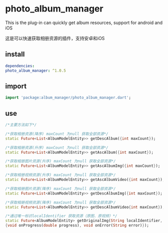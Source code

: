 # photo_album_manager


This is the plug-in can quickly get album resources, support for android and iOS

这是可以快速获取相册资源的插件，支持安卓和iOS


## install


```yaml
dependencies:
photo_album_manager: ^1.0.5
```

## import

```dart
import 'package:album_manager/photo_album_manager.dart';
```

## use

```dart
/*主要方法如下*/

/*获取相册资源(降序) maxCount 为null 获取全部资源*/
static Future<List<AlbumModelEntity>> getDescAlbum({int maxCount});

/*获取相册资源(升序) maxCount 为null 获取全部资源*/
static Future<List<AlbumModelEntity>> getAscAlbum({int maxCount});

/*获取相册图片资源(升序) maxCount 为null 获取全部资源*/
static Future<List<AlbumModelEntity>> getAscAlbumImg({int maxCount});

/*获取相册视频资源(升序) maxCount 为null 获取全部资源*/
static Future<List<AlbumModelEntity>> getAscAlbumVideo({int maxCount});

/*获取相册图片资源(降序) maxCount 为null 获取全部资源*/
static Future<List<AlbumModelEntity>> getDescAlbumImg({int maxCount});

/*获取相册视频资源(降序) maxCount 为null 获取全部资源*/
static Future<List<AlbumModelEntity>> getDescAlbumVideo{int maxCount});

/*通过唯一标识localIdentifier 获取资源（原图、原视频）*/
static Future<AlbumModelEntity> getOriginalImg(String localIdentifier,
{void onProgress(double progress), void onError(String error)});
```
